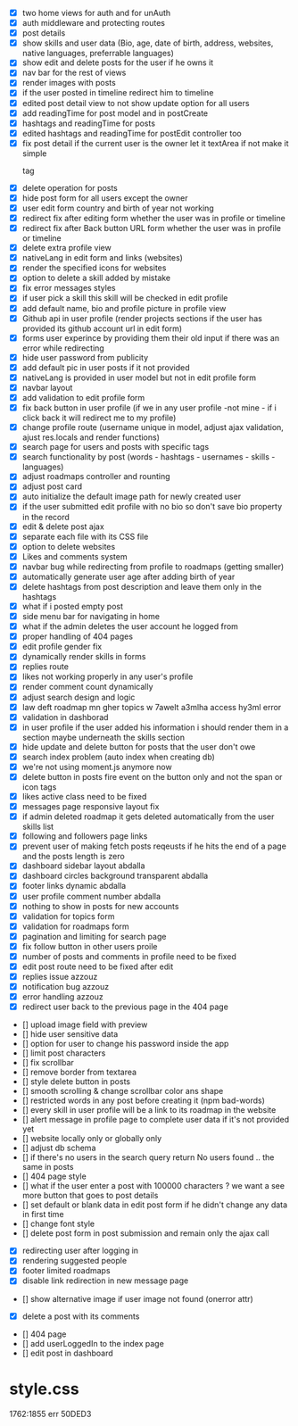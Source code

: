 - [x] two home views for auth and for unAuth
- [x] auth middleware and protecting routes
- [x] post details
- [x] show skills and user data (Bio, age, date of birth, address, websites, native languages, preferrable languages)
- [x] show edit and delete posts for the user if he owns it
- [x] nav bar for the rest of views
- [x] render images with posts
- [x] if the user posted in timeline redirect him to timeline
- [x] edited post detail view to not show update option for all users
- [x] add readingTime for post model and in postCreate
- [x] hashtags and readingTime for posts
- [x] edited hashtags and readingTime for postEdit controller too
- [x] fix post detail if the current user is the owner let it textArea if not make it simple <p> tag
- [x] delete operation for posts
- [x] hide post form for all users except the owner
- [x] user edit form country and birth of year not working
- [x] redirect fix after editing form whether the user was in profile or timeline
- [x] redirect fix after Back button URL form whether the user was in profile or timeline
- [x] delete extra profile view
- [x] nativeLang in edit form and links (websites)
- [x] render the specified icons for websites
- [x] option to delete a skill added by mistake
- [x] fix error messages styles
- [x] if user pick a skill this skill will be checked in edit profile
- [x] add default name, bio and profile picture in profile view
- [x] Github api in user profile (render projects sections if the user has provided its github account url in edit form)
- [x] forms user experince by providing them their old input if there was an error while redirecting
- [x] hide user password from publicity
- [x] add default pic in user posts if it not provided
- [x] nativeLang is provided in user model but not in edit profile form
- [x] navbar layout
- [x] add validation to edit profile form
- [x] fix back button in user profile (if we in any user profile -not mine - if i click back it will redirect me to my profile)
- [x] change profile route (username unique in model, adjust ajax validation, ajust res.locals and render functions)
- [x] search page for users and posts with specific tags
- [x] search functionality by post (words - hashtags - usernames - skills - languages)
- [x] adjust roadmaps controller and rounting
- [x] adjust post card
- [x] auto initialize the default image path for newly created user
- [x] if the user submitted edit profile with no bio so don't save bio property in the record
- [x] edit & delete post ajax
- [x] separate each file with its CSS file
- [x] option to delete websites
- [x] Likes and comments system
- [x] navbar bug while redirecting from profile to roadmaps (getting smaller)
- [x] automatically generate user age after adding birth of year
- [x] delete hashtags from post description and leave them only in the hashtags
- [x] what if i posted empty post
- [X] side menu bar for navigating in home
- [x] what if the admin deletes the user account he logged from
- [x] proper handling of 404 pages
- [x] edit profile gender fix
- [x] dynamically render skills in forms
- [x] replies route
- [x] likes not working properly in any user's profile
- [x] render comment count dynamically
- [x] adjust search design and logic
- [x] law deft roadmap mn gher topics w 7awelt a3mlha access hy3ml error
- [X] validation in dashborad
- [X] in user profile if the user added his information i should render them in a section maybe underneath the skills section
- [X] hide update and delete button for posts that the user don't owe
- [x] search index problem (auto index when creating db)
- [x] we're not using moment.js anymore now
- [x] delete button in posts fire event on the button only and not the span or icon tags
- [X] likes active class need to be fixed
- [X] messages page responsive layout fix
- [X] if admin deleted roadmap it gets deleted automatically from the user skills list
- [X] following and followers page links
- [X] prevent user of making fetch posts reqeusts if he hits the end of a page and the posts length is zero
- [x] dashboard sidebar layout abdalla
- [x] dashboard circles background transparent abdalla
- [x] footer links dynamic abdalla
- [x] user profile comment number abdalla
- [X] nothing to show in posts for new accounts
- [X] validation for topics form
- [X] validation for roadmaps form
- [X] pagination and limiting for search page
- [X] fix follow button in other users proile
- [X] number of posts and comments in profile need to be fixed
- [X] edit post route need to be fixed after edit
- [X] replies issue azzouz
- [X] notification bug azzouz
- [X] error handling azzouz
- [X] redirect user back to the previous page in the 404 page
- [] upload image field with preview
- [] hide user sensitive data
- [] option for user to change his password inside the app
- [] limit post characters
- [] fix scrollbar
- [] remove border from textarea
- [] style delete button in posts
- [] smooth scrolling & change scrollbar color ans shape
- [] restricted words in any post before creating it (npm bad-words)
- [] every skill in user profile will be a link to its roadmap in the website
- [] alert message in profile page to complete user data if it's not provided yet
- [] website locally only or globally only
- [] adjust db schema
- [] if there's no users in the search query return No users found .. the same in posts
- [] 404 page style
- [] what if the user enter a post with 100000 characters ? we want a see more button that goes to post details
- [] set default or blank data in edit post form if he didn't change any data in first time
- [] change font style
- [] delete post form in post submission and remain only the ajax call
- [X] redirecting user after logging in
- [X] rendering suggested people
- [X] footer limited roadmaps
- [X] disable link redirection in new message page
- [] show alternative image if user image not found (onerror attr)
- [X] delete a post with its comments
- [] 404 page
- [] add userLoggedIn to the index page
- [] edit post in dashboard

# style.css

1762:1855 err
50DED3
